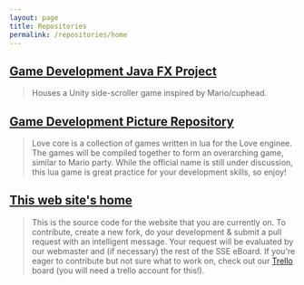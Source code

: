 ```yaml
---
layout: page
title: Repositories
permalink: /repositories/home
---
```




## [Game Development Java FX Project](https://github.com/GracieHorton/gamedev_javafxproject)

>Houses a Unity side-scroller game inspired by Mario/cuphead. 

## [Game Development Picture Repository](https://github.com/Acais/LoveCore)
>Love core is a collection of games written in lua for the Love enginee. The games will be compiled together to form an overarching game, similar to Mario party. While the official name is still under discussion, this lua game is great practice for your development skills, so enjoy!


## [This web site's home](https://github.com/msoe-sse/msoe-sse.github.io)

>This is the source code for the website that you are currently on. To contribute, create a new fork, do your development & submit a pull request with an intelligent message. Your request will be evaluated by our webmaster and (if necessary) the rest of the SSE eBoard. If you're eager to contribute but not sure what to work on, check out our [Trello](https://trello.com/invite/b/FPyttYCD/5e1f48aaf0da9e29edd412c5c48129ba/website-re-design) board (you will need a trello account for this!).